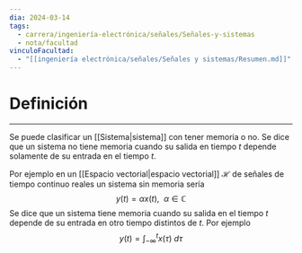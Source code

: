 ```yaml
---
dia: 2024-03-14
tags:
  - carrera/ingeniería-electrónica/señales/Señales-y-sistemas
  - nota/facultad
vinculoFacultad:
  - "[[ingeniería electrónica/señales/Señales y sistemas/Resumen.md]]"
---
```

# Definición
---
Se puede clasificar un [[Sistema|sistema]] con tener memoria o no. Se dice que un sistema no tiene memoria cuando su salida en tiempo $t$ depende solamente de su entrada en el tiempo $t$. 

Por ejemplo en un [[Espacio vectorial|espacio vectorial]] $\mathcal{H}$ de señales de tiempo continuo reales un sistema sin memoria sería $$ y(t) = \alpha  x(t), ~~ \alpha \in \mathbb{C} $$
Se dice que un sistema tiene memoria cuando su salida en el tiempo $t$ depende de su entrada en otro tiempo distintos de $t$. Por ejemplo $$ y(t) = \int_{-\infty}^{t} x(\tau) ~ d\tau $$